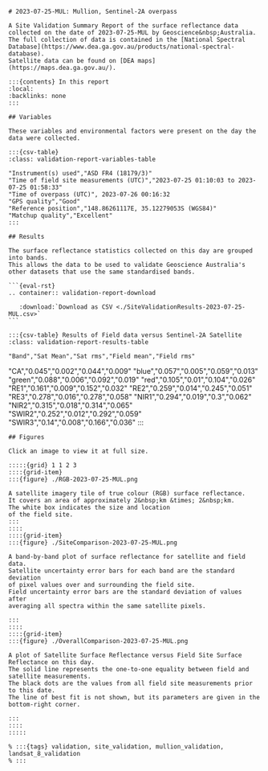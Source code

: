
    # 2023-07-25-MUL: Mullion, Sentinel-2A overpass
    
    A Site Validation Summary Report of the surface reflectance data collected on the date of 2023-07-25-MUL by Geoscience&nbsp;Australia.
    The full collection of data is contained in the [National Spectral Database](https://www.dea.ga.gov.au/products/national-spectral-database).
    Satellite data can be found on [DEA maps](https://maps.dea.ga.gov.au/).
    
    :::{contents} In this report
    :local:
    :backlinks: none
    :::
    
    ## Variables
    
    These variables and environmental factors were present on the day the data were collected.
    
    :::{csv-table}
    :class: validation-report-variables-table
    
    "Instrument(s) used","ASD FR4 (18179/3)"
    "Time of field site measurements (UTC)","2023-07-25 01:10:03 to 2023-07-25 01:58:33"
    "Time of overpass (UTC)", 2023-07-26 00:16:32
    "GPS quality","Good"
    "Reference position","148.86261117E, 35.12279053S (WGS84)"
    "Matchup quality","Excellent"
    :::
    
    ## Results
    
    The surface reflectance statistics collected on this day are grouped into bands.
    This allows the data to be used to validate Geoscience Australia's other datasets that use the same standardised bands.
    
    ```{eval-rst}
    .. container:: validation-report-download
    
       :download:`Download as CSV <./SiteValidationResults-2023-07-25-MUL.csv>`
    ```
    
    :::{csv-table} Results of Field data versus Sentinel-2A Satellite
    :class: validation-report-results-table
    
    "Band","Sat Mean","Sat rms","Field mean","Field rms"
"CA","0.045","0.002","0.044","0.009"
"blue","0.057","0.005","0.059","0.013"
"green","0.088","0.006","0.092","0.019"
"red","0.105","0.01","0.104","0.026"
"RE1","0.161","0.009","0.152","0.032"
"RE2","0.259","0.014","0.245","0.051"
"RE3","0.278","0.016","0.278","0.058"
"NIR1","0.294","0.019","0.3","0.062"
"NIR2","0.315","0.018","0.314","0.065"
"SWIR2","0.252","0.012","0.292","0.059"
"SWIR3","0.14","0.008","0.166","0.036"
    :::
    
    ## Figures
    
    Click an image to view it at full size.
    
    :::::{grid} 1 1 2 3
    ::::{grid-item}
    :::{figure} ./RGB-2023-07-25-MUL.png
    
    A satellite imagery tile of true colour (RGB) surface reflectance.
    It covers an area of approximately 2&nbsp;km &times; 2&nbsp;km.
    The white box indicates the size and location
    of the field site.
    :::
    ::::
    ::::{grid-item}
    :::{figure} ./SiteComparison-2023-07-25-MUL.png
    
    A band-by-band plot of surface reflectance for satellite and field data.
    Satellite uncertainty error bars for each band are the standard deviation
    of pixel values over and surrounding the field site.
    Field uncertainty error bars are the standard deviation of values after
    averaging all spectra within the same satellite pixels.
    
    :::
    ::::
    ::::{grid-item}
    :::{figure} ./OverallComparison-2023-07-25-MUL.png
    
    A plot of Satellite Surface Reflectance versus Field Site Surface Reflectance on this day.
    The solid line represents the one-to-one equality between field and satellite measurements.
    The black dots are the values from all field site measurements prior to this date.
    The line of best fit is not shown, but its parameters are given in the bottom-right corner.
    
    :::
    ::::
    :::::
    
    % :::{tags} validation, site_validation, mullion_validation, landsat_8_validation
    % :::
    